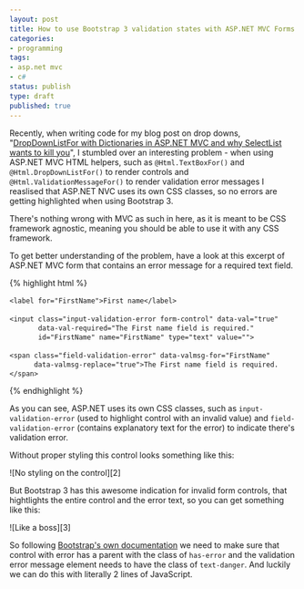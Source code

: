 ```yaml
---
layout: post
title: How to use Bootstrap 3 validation states with ASP.NET MVC Forms
categories:
- programming
tags:
- asp.net mvc
- c#
status: publish
type: draft
published: true
---
```

Recently, when writing code for my blog post on drop downs, "[DropDownListFor with Dictionaries in
ASP.NET MVC and why SelectList wants to kill you][1]", I stumbled over an interesting problem - when
using ASP.NET MVC HTML helpers, such as `@Html.TextBoxFor()` and `@Html.DropDownListFor()` to render
controls and `@Html.ValidationMessageFor()` to render validation error messages I reaslised that
ASP.NET NVC uses its own CSS classes, so no errors are getting highlighted when using Bootstrap 3.

There's nothing wrong with MVC as such in here, as it is meant to be CSS framework agnostic, meaning
you should be able to use it with any CSS framework.

To get better understanding of the problem, have a look at this excerpt of ASP.NET MVC form that
contains an error message for a required text field.

{% highlight html %}
<div class="form-group">

    <label for="FirstName">First name</label>

    <input class="input-validation-error form-control" data-val="true"
           data-val-required="The First name field is required."
           id="FirstName" name="FirstName" type="text" value="">

    <span class="field-validation-error" data-valmsg-for="FirstName"
          data-valmsg-replace="true">The First name field is required.</span>

</div>
{% endhighlight %}

As you can see, ASP.NET uses its own CSS classes, such as `input-validation-error` (used to
highlight control with an invalid value) and `field-validation-error` (contains explanatory text for
the error) to indicate there's validation error.

Without proper styling this control looks something like this:

<p class="center" markdown="1">
    ![No styling on the control][2]
</p>

But Bootstrap 3 has this awesome indication for invalid form controls, that hightlights the entire
control and the error text, so you can get something like this:

<p class="center" markdown="1">
    ![Like a boss][3]
</p>

So following [Bootstrap's own documentation][4] we need to make sure that control with error has a
parent with the class of `has-error` and the validation error message element needs to have the
class of `text-danger`. And luckily we can do this with literally 2 lines of JavaScript.



[1]:http://nimblegecko.com/dropdownlistfor-with-dictionaries-in-ASP-NET-MVC-and-why-SelectList-wants-to-kill-you/
[2]:/img/mvc/bootstrap3/no-style.png
[3]:/img/mvc/bootstrap3/like-a-boss.png
[4]:http://getbootstrap.com/css/#forms-control-validation
